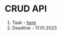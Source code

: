 # CRUD API

1. Task - [here](https://github.com/AlreadyBored/nodejs-assignments/blob/main/assignments/crud-api/assignment.md)
2. Deadline - 17.01.2023
